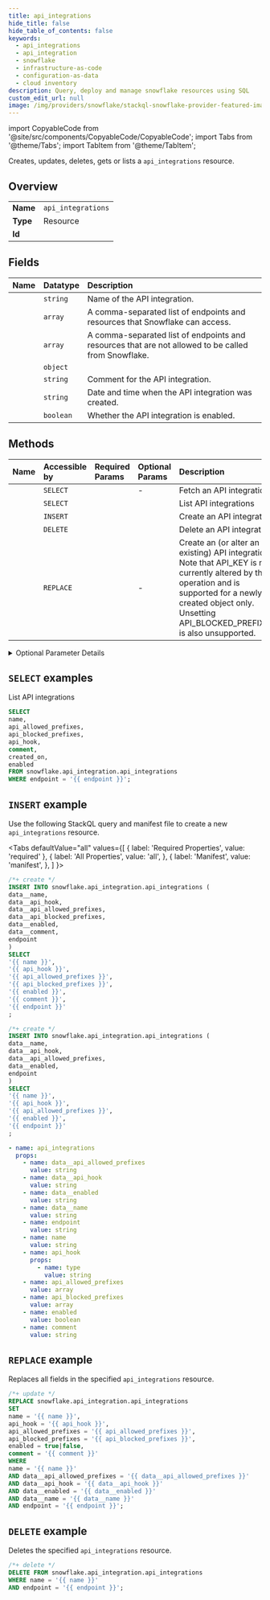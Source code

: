 ```yaml
---
title: api_integrations
hide_title: false
hide_table_of_contents: false
keywords:
  - api_integrations
  - api_integration
  - snowflake
  - infrastructure-as-code
  - configuration-as-data
  - cloud inventory
description: Query, deploy and manage snowflake resources using SQL
custom_edit_url: null
image: /img/providers/snowflake/stackql-snowflake-provider-featured-image.png
---
```


import CopyableCode from '@site/src/components/CopyableCode/CopyableCode';
import Tabs from '@theme/Tabs';
import TabItem from '@theme/TabItem';

Creates, updates, deletes, gets or lists a <code>api_integrations</code> resource.

## Overview
<table><tbody>
<tr><td><b>Name</b></td><td><code>api_integrations</code></td></tr>
<tr><td><b>Type</b></td><td>Resource</td></tr>
<tr><td><b>Id</b></td><td><CopyableCode code="snowflake.api_integration.api_integrations" /></td></tr>
</tbody></table>

## Fields
| Name | Datatype | Description |
|:-----|:---------|:------------|
| <CopyableCode code="name" /> | `string` | Name of the API integration. |
| <CopyableCode code="api_allowed_prefixes" /> | `array` | A comma-separated list of endpoints and resources that Snowflake can access. |
| <CopyableCode code="api_blocked_prefixes" /> | `array` | A comma-separated list of endpoints and resources that are not allowed to be called from Snowflake. |
| <CopyableCode code="api_hook" /> | `object` |  |
| <CopyableCode code="comment" /> | `string` | Comment for the API integration. |
| <CopyableCode code="created_on" /> | `string` | Date and time when the API integration was created. |
| <CopyableCode code="enabled" /> | `boolean` | Whether the API integration is enabled. |

## Methods
| Name | Accessible by | Required Params | Optional Params | Description |
|:-----|:--------------|:----------------|:----------------|:------------|
| <CopyableCode code="fetch_api_integration" /> | `SELECT` | <CopyableCode code="name, endpoint" /> | - | Fetch an API integration |
| <CopyableCode code="list_api_integrations" /> | `SELECT` | <CopyableCode code="endpoint" /> | <CopyableCode code="like" /> | List API integrations |
| <CopyableCode code="create_api_integration" /> | `INSERT` | <CopyableCode code="data__api_allowed_prefixes, data__api_hook, data__enabled, data__name, endpoint" /> | <CopyableCode code="createMode" /> | Create an API integration |
| <CopyableCode code="delete_api_integration" /> | `DELETE` | <CopyableCode code="name, endpoint" /> | <CopyableCode code="ifExists" /> | Delete an API integration |
| <CopyableCode code="create_or_alter_api_integration" /> | `REPLACE` | <CopyableCode code="name, data__api_allowed_prefixes, data__api_hook, data__enabled, data__name, endpoint" /> | - | Create an (or alter an existing) API integration. Note that API_KEY is not currently altered by this operation and is supported for a newly-created object only. Unsetting API_BLOCKED_PREFIXES is also unsupported. |


<details>
<summary>Optional Parameter Details</summary>

| Name | Description | Type | Default |
|------|-------------|------|---------|
| <CopyableCode code="createMode" /> | Query parameter allowing support for different modes of resource creation. Possible values include: - `errorIfExists`: Throws an error if you try to create a resource that already exists. - `orReplace`: Automatically replaces the existing resource with the current one. - `ifNotExists`: Creates a new resource when an alter is requested for a non-existent resource. | `string` | `errorIfExists` |
| <CopyableCode code="ifExists" /> | Query parameter that specifies how to handle the request for a resource that does not exist: - `true`: The endpoint does not throw an error if the resource does not exist. It returns a 200 success response, but does not take any action on the resource. - `false`: The endpoint throws an error if the resource doesn't exist. | `boolean` | `false` |
| <CopyableCode code="like" /> | Query parameter to filter the command output by resource name. Uses case-insensitive pattern matching, with support for SQL wildcard characters. | `string` | `-` |

</details>

## `SELECT` examples

List API integrations


```sql
SELECT
name,
api_allowed_prefixes,
api_blocked_prefixes,
api_hook,
comment,
created_on,
enabled
FROM snowflake.api_integration.api_integrations
WHERE endpoint = '{{ endpoint }}';
```
## `INSERT` example

Use the following StackQL query and manifest file to create a new <code>api_integrations</code> resource.

<Tabs
    defaultValue="all"
    values={[
        { label: 'Required Properties', value: 'required' },
        { label: 'All Properties', value: 'all', },
        { label: 'Manifest', value: 'manifest', },
    ]
}>
<TabItem value="all">

```sql
/*+ create */
INSERT INTO snowflake.api_integration.api_integrations (
data__name,
data__api_hook,
data__api_allowed_prefixes,
data__api_blocked_prefixes,
data__enabled,
data__comment,
endpoint
)
SELECT 
'{{ name }}',
'{{ api_hook }}',
'{{ api_allowed_prefixes }}',
'{{ api_blocked_prefixes }}',
'{{ enabled }}',
'{{ comment }}',
'{{ endpoint }}'
;
```
</TabItem>

<TabItem value="required">

```sql
/*+ create */
INSERT INTO snowflake.api_integration.api_integrations (
data__name,
data__api_hook,
data__api_allowed_prefixes,
data__enabled,
endpoint
)
SELECT 
'{{ name }}',
'{{ api_hook }}',
'{{ api_allowed_prefixes }}',
'{{ enabled }}',
'{{ endpoint }}'
;
```
</TabItem>

<TabItem value="manifest">

```yaml
- name: api_integrations
  props:
    - name: data__api_allowed_prefixes
      value: string
    - name: data__api_hook
      value: string
    - name: data__enabled
      value: string
    - name: data__name
      value: string
    - name: endpoint
      value: string
    - name: name
      value: string
    - name: api_hook
      props:
        - name: type
          value: string
    - name: api_allowed_prefixes
      value: array
    - name: api_blocked_prefixes
      value: array
    - name: enabled
      value: boolean
    - name: comment
      value: string

```
</TabItem>
</Tabs>

## `REPLACE` example

Replaces all fields in the specified <code>api_integrations</code> resource.

```sql
/*+ update */
REPLACE snowflake.api_integration.api_integrations
SET 
name = '{{ name }}',
api_hook = '{{ api_hook }}',
api_allowed_prefixes = '{{ api_allowed_prefixes }}',
api_blocked_prefixes = '{{ api_blocked_prefixes }}',
enabled = true|false,
comment = '{{ comment }}'
WHERE 
name = '{{ name }}'
AND data__api_allowed_prefixes = '{{ data__api_allowed_prefixes }}'
AND data__api_hook = '{{ data__api_hook }}'
AND data__enabled = '{{ data__enabled }}'
AND data__name = '{{ data__name }}'
AND endpoint = '{{ endpoint }}';
```

## `DELETE` example

Deletes the specified <code>api_integrations</code> resource.

```sql
/*+ delete */
DELETE FROM snowflake.api_integration.api_integrations
WHERE name = '{{ name }}'
AND endpoint = '{{ endpoint }}';
```
